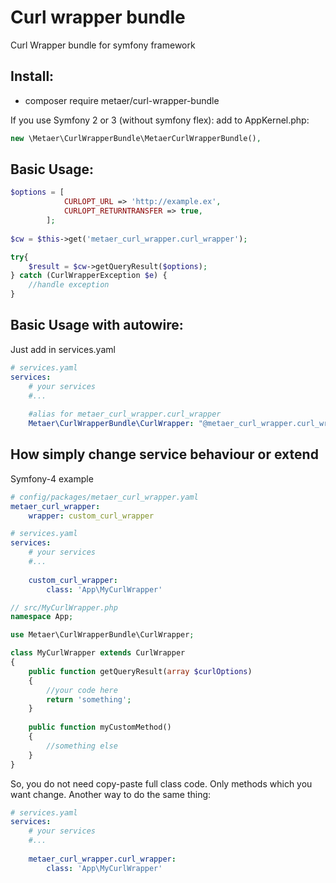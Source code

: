 Curl wrapper bundle
===
Curl Wrapper bundle for symfony framework

Install:
---
* composer require metaer/curl-wrapper-bundle

If you use Symfony 2 or 3 (without symfony flex): add to AppKernel.php:
``` php 
new \Metaer\CurlWrapperBundle\MetaerCurlWrapperBundle(),
```


Basic Usage:
---
``` php
$options = [
            CURLOPT_URL => 'http://example.ex',
            CURLOPT_RETURNTRANSFER => true,
        ];
        
$cw = $this->get('metaer_curl_wrapper.curl_wrapper');

try{
    $result = $cw->getQueryResult($options);
} catch (CurlWrapperException $e) {
    //handle exception
}
```

Basic Usage with autowire:
---
Just add in services.yaml
``` yaml
# services.yaml
services:
    # your services
    #...
    
    #alias for metaer_curl_wrapper.curl_wrapper
    Metaer\CurlWrapperBundle\CurlWrapper: "@metaer_curl_wrapper.curl_wrapper"
```

How simply change service behaviour or extend
---
Symfony-4 example
``` yaml
# config/packages/metaer_curl_wrapper.yaml
metaer_curl_wrapper:
    wrapper: custom_curl_wrapper
```
``` yaml
# services.yaml
services:
    # your services
    #...
    
    custom_curl_wrapper:
        class: 'App\MyCurlWrapper'
```
``` php
// src/MyCurlWrapper.php
namespace App;

use Metaer\CurlWrapperBundle\CurlWrapper;

class MyCurlWrapper extends CurlWrapper
{
    public function getQueryResult(array $curlOptions)
    {
        //your code here
        return 'something';
    }
    
    public function myCustomMethod()
    {
        //something else
    }
}
```

So, you do not need copy-paste full class code. Only methods which you want change.
Another way to do the same thing:

``` yaml
# services.yaml
services:
    # your services
    #...
    
    metaer_curl_wrapper.curl_wrapper:
        class: 'App\MyCurlWrapper'
```
